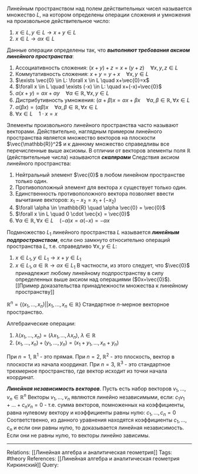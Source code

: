 Линейным пространством над полем действительных чисел называется множество $L$, на котором определены операции сложения и умножения на произвольное действительное число:
1. $x\in L, y \in L \rightarrow x + y \in L$
2. $x \in L \rightarrow \alpha x \in L$

Данные операции определены так, что ***выполняют требования аксиом линейного пространства***:
1. Ассоциативность сложения: $(x+y)+z=x+(y+z) \quad \forall x,y,z \in L$
2. Коммутативность сложения: $x+y=y+x \quad \forall x, y \in L$
3. $\exists \vec{0} \in L: \forall x \in L \quad x+\vec{0}=x$
4. $\forall x \in L \quad \exists (-x) \in L: \quad x+(-x)=\vec{0}$
5. $\alpha(x+y)=\alpha x + \alpha y \quad \forall \alpha \in \mathbb{R}, \forall x,y \in L$
6. Дистрибутивность умножения: $(\alpha+\beta)x=\alpha x + \beta x \quad \forall \alpha, \beta \in \mathbb{R}, \forall x \in L$
7. $\alpha(\beta x)=(\alpha \beta) x \quad \forall \alpha, \beta \in \mathbb{R}, \forall x \in L$
8. $\forall x \in L \quad 1 \cdot x=x$

Элементы произвольного линейного пространства часто называют векторами. Действительно, наглядным примером линейного пространства является множество векторов на плоскости $\vec{\mathbb{R}}^2$ и к данному множество справедливы все перечисленные выше аксиомы. 
В отличии от векторов элементы поля $\mathbb{R}$ (действительные числа) называются ***скалярами*** 
Следствия аксиом линейного пространства:
1. Нейтральный элемент $\vec{0}$ в любом линейном пространстве только один. 
2. Противоположный элемент для вектора $x$ существует только один. 
3. Единственность противоположного вектора позволяет ввести вычитание векторов: $x_1 - x_2 = x_1 + (-x_2)$
4. $\forall \alpha \in \mathbb{R} \quad \alpha \vec{0} = \vec{0}$
5. $\forall x \in L \quad 0 \cdot \vec{x} = \vec{0}$
6. $\forall \alpha \in \mathbb{R}, \forall x \in L \quad (-\alpha)x = \alpha (-x)=-\alpha x$

Подмножество $L_1$ линейного пространства $L$ называется ***линейным подпространством***, если оно замкнуто относительно операций пространства $L$, т.е. справедливо $\forall x,y \in L$:
1. $x \in L_1, y \in L_1 \rightarrow x+y \in L_1$
2. $x \in L_1, \alpha \in \mathbb{R} \rightarrow \alpha x \in L_1$
В частности, из этого следует, что $\vec{0}$ принадлежит любому линейному подпространству в силу определенных выше аксиом над операциями ($0x=\vec{0}$).
[[Пример доказательства принадлежности множества к линейному пространству]]

$\mathbb{R}^{n}=\{(x_1, ..., x_n) || x_1, ..., x_n \in \mathbb{R}\}$
Стандартное $n$-мерное векторное пространство. 

Алгебраические операции: 
1. $\lambda(x_1, ..., x_n)=(\lambda x_1, ..., \lambda x_n)$, $\lambda \in \mathbb{R}$
2. $(x_1, ..., x_n) + (y_1, ..., y_n) = (x_1+y_1, ..., x_n+y_n)$

При $n=1$, $\mathbb{R}^{1}$ - это прямая.
При $n=2$, $\mathbb{R}^{2}$ - это плоскость, вектор в плоскости из начала координат.
При $n=3$, $\mathbb{R}^{3}$ - это стандартное трехмерное пространство, где вектор исходит из точки начала координат. 

***Линейная независимость векторов***. 
Пусть есть набор векторов $v_1, ..., v_n \in \mathbb{R}^{n}$
Векторы $v_1, ..., v_n$ являются линейно независимыми, если: 
$c_1v_1+...+c_nv_n=0$ - т.е. сумма векторов, помноженных на коэффициенты, равна нулевому вектору и коэффициенты равны нулю: $c_1, ..., c_n=0$
Соответственно, из данного уравнения находятся коэффициенты $c_1, ..., c_n$ и если они равны нулю, то доказывается линейная независимость. Если они не равны нулю, то векторы линейно зависимы. 

___
Relations: [[Линейная алгебра и аналитическая геометрия]] 
Tags: #theory 
References: [[Линейная алгебра и аналитическая геометрия Киркинский]] 
Query: 